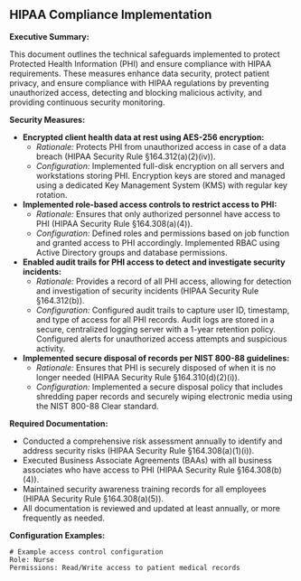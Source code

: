 ## HIPAA Compliance Implementation

**Executive Summary:**

This document outlines the technical safeguards implemented to protect Protected Health Information (PHI) and ensure compliance with HIPAA requirements. These measures enhance data security, protect patient privacy, and ensure compliance with HIPAA regulations by preventing unauthorized access, detecting and blocking malicious activity, and providing continuous security monitoring.

**Security Measures:**

*   **Encrypted client health data at rest using AES-256 encryption:**
    *   *Rationale:* Protects PHI from unauthorized access in case of a data breach (HIPAA Security Rule §164.312(a)(2)(iv)).
    *   *Configuration:* Implemented full-disk encryption on all servers and workstations storing PHI. Encryption keys are stored and managed using a dedicated Key Management System (KMS) with regular key rotation.
*   **Implemented role-based access controls to restrict access to PHI:**
    *   *Rationale:* Ensures that only authorized personnel have access to PHI (HIPAA Security Rule §164.308(a)(4)).
    *   *Configuration:* Defined roles and permissions based on job function and granted access to PHI accordingly. Implemented RBAC using Active Directory groups and database permissions.
*   **Enabled audit trails for PHI access to detect and investigate security incidents:**
    *   *Rationale:* Provides a record of all PHI access, allowing for detection and investigation of security incidents (HIPAA Security Rule §164.312(b)).
    *   *Configuration:* Configured audit trails to capture user ID, timestamp, and type of access for all PHI records. Audit logs are stored in a secure, centralized logging server with a 1-year retention policy. Configured alerts for unauthorized access attempts and suspicious activity.
*   **Implemented secure disposal of records per NIST 800-88 guidelines:**
    *   *Rationale:* Ensures that PHI is securely disposed of when it is no longer needed (HIPAA Security Rule §164.310(d)(2)(i)).
    *   *Configuration:* Implemented a secure disposal policy that includes shredding paper records and securely wiping electronic media using the NIST 800-88 Clear standard.

**Required Documentation:**

*   Conducted a comprehensive risk assessment annually to identify and address security risks (HIPAA Security Rule §164.308(a)(1)(i)).
*   Executed Business Associate Agreements (BAAs) with all business associates who have access to PHI (HIPAA Security Rule §164.308(b)(4)).
*   Maintained security awareness training records for all employees (HIPAA Security Rule §164.308(a)(5)).
*   All documentation is reviewed and updated at least annually, or more frequently as needed.

**Configuration Examples:**

```
# Example access control configuration
Role: Nurse
Permissions: Read/Write access to patient medical records
```